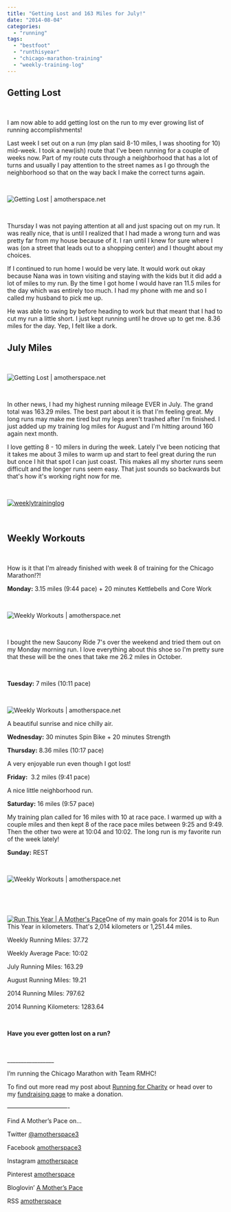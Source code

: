 ```yaml
---
title: "Getting Lost and 163 Miles for July!"
date: "2014-08-04"
categories: 
  - "running"
tags: 
  - "bestfoot"
  - "runthisyear"
  - "chicago-marathon-training"
  - "weekly-training-log"
---
```


## Getting Lost

 

I am now able to add getting lost on the run to my ever growing list of running accomplishments!

Last week I set out on a run (my plan said 8-10 miles, I was shooting for 10) mid-week. I took a new(ish) route that I've been running for a couple of weeks now. Part of my route cuts through a neighborhood that has a lot of turns and usually I pay attention to the street names as I go through the neighborhood so that on the way back I make the correct turns again.

 

![Getting Lost | amotherspace.net](images/IMAG6885-1-1024x729.jpg)

 

Thursday I was not paying attention at all and just spacing out on my run. It was really nice, that is until I realized that I had made a wrong turn and was pretty far from my house because of it. I ran until I knew for sure where I was (on a street that leads out to a shopping center) and I thought about my choices.

If I continued to run home I would be very late. It would work out okay because Nana was in town visiting and staying with the kids but it did add a lot of miles to my run. By the time I got home I would have ran 11.5 miles for the day which was entirely too much. I had my phone with me and so I called my husband to pick me up.

He was able to swing by before heading to work but that meant that I had to cut my run a little short. I just kept running until he drove up to get me. 8.36 miles for the day. Yep, I felt like a dork.

## July Miles

 

![Getting Lost | amotherspace.net](images/I-guess-it-should-be-no-surprise-that-following-the-Own-It-plan-from-Train-Like-a-Mother-would-give-me-my-highest-monthly-miles-EVER.-The-best-part-is-that-Im-feeling-great-after-all-these-miles-in-July-chim.jpg)

 

In other news, I had my highest running mileage EVER in July. The grand total was 163.29 miles. The best part about it is that I'm feeling great. My long runs may make me tired but my legs aren't trashed after I'm finished. I just added up my training log miles for August and I'm hitting around 160 again next month.

I love getting 8 - 10 milers in during the week. Lately I've been noticing that it takes me about 3 miles to warm up and start to feel great during the run but once I hit that spot I can just coast. This makes all my shorter runs seem difficult and the longer runs seem easy. That just sounds so backwards but that's how it's working right now for me.

 

[![weeklytraininglog](images/weeklytraininglog.jpg)](http://amotherspace.net/wp-content/uploads/2014/03/weeklytraininglog.jpg)

 

## **Weekly Workouts**

 

How is it that I'm already finished with week 8 of training for the Chicago Marathon!?!

**Monday:** 3.15 miles (9:44 pace) + 20 minutes Kettlebells and Core Work

 

![Weekly Workouts | amotherspace.net](images/IMAG6863.jpg)

 

I bought the new Saucony Ride 7's over the weekend and tried them out on my Monday morning run. I love everything about this shoe so I'm pretty sure that these will be the ones that take me 26.2 miles in October.

 

**Tuesday:** 7 miles (10:11 pace)

 

![Weekly Workouts | amotherspace.net](images/IMAG6877-1024x577.jpg)

A beautiful sunrise and nice chilly air.

**Wednesday:** 30 minutes Spin Bike + 20 minutes Strength

**Thursday:** 8.36 miles (10:17 pace)

A very enjoyable run even though I got lost!

**Friday:**  3.2 miles (9:41 pace)

A nice little neighborhood run.

**Saturday:** 16 miles (9:57 pace)

My training plan called for 16 miles with 10 at race pace. I warmed up with a couple miles and then kept 8 of the race pace miles between 9:25 and 9:49. Then the other two were at 10:04 and 10:02. The long run is my favorite run of the week lately!

**Sunday:** REST

 

![Weekly Workouts | amotherspace.net](images/Capture.png)

 

 

[![Run This Year | A Mother's Pace](images/2014-Badge2_zps954d25232.jpg "Run This Year | A Mother's Pace")](http://runninghutch.com/runthisyear/)One of my main goals for 2014 is to Run This Year in kilometers. That's 2,014 kilometers or 1,251.44 miles.

Weekly Running Miles: 37.72

Weekly Average Pace: 10:02

July Running Miles: 163.29

August Running Miles: 19.21

2014 Running Miles: 797.62

2014 Running Kilometers: 1283.64

 

**Have you ever gotten lost on a run?**

 

\_\_\_\_\_\_\_\_\_\_\_\_\_\_\_\_\_

I’m running the Chicago Marathon with Team RMHC!

To find out more read my post about [Running for Charity](http://amotherspace.net/2014/06/the-chicago-marathon-running-for-charity/) or head over to my [fundraising page](http://www.kintera.org/faf/donorReg/donorPledge.asp?ievent=1097960&supId=399266070) to make a donation.

——————————-

Find A Mother’s Pace on…

Twitter [@amotherspace3](https://twitter.com/amotherspace3)

Facebook [amotherspace3](http://facebook.com/amotherspace3)

Instagram [amotherspace](http://instagram.com/amotherspace)

Pinterest [amotherspace](http://pinterest.com/amotherspace/)

Bloglovin’ [A Mother’s Pace](http://www.bloglovin.com/en/blog/6680087)

RSS [amotherspace](http://feeds.feedburner.com/amotherspace)
